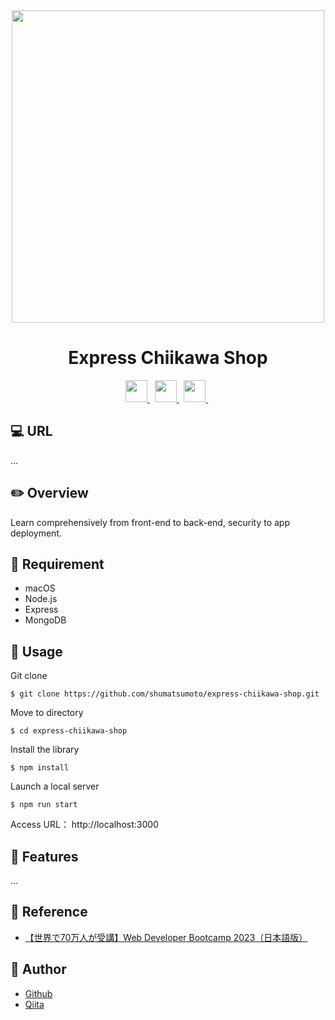<div align="center">
  <img src="https://user-images.githubusercontent.com/11171872/203345580-40a14fa9-b1f0-4c29-a042-138ff78f7d9b.jpg" width="500">
</div>

<h1 align="center">Express Chiikawa Shop</h1>

<div align="center">
  <a href="https://nodejs.org/en">
    <img src="https://skillicons.dev/icons?i=nodejs" height="35">
  </a>&nbsp;
  <a href="https://expressjs.com/ja/">
    <img src="https://skillicons.dev/icons?i=express" height="35">
  </a>&nbsp;
  <a href="https://www.mongodb.com/ja-jp">
    <img src="https://skillicons.dev/icons?i=mongodb" height="35">
  </a>&nbsp;
</div>

## :computer: URL

...

## :pencil2: Overview

Learn comprehensively from front-end to back-end, security to app deployment.

## :hammer: Requirement

- macOS
- Node.js
- Express
- MongoDB

## :pushpin: Usage

Git clone

```
$ git clone https://github.com/shumatsumoto/express-chiikawa-shop.git
```

Move to directory

```
$ cd express-chiikawa-shop
```

Install the library

```
$ npm install
```

Launch a local server

```
$ npm run start
```

Access URL：
http://localhost:3000

## :railway_car: Features

...

## :green_book: Reference

- [【世界で70万人が受講】Web Developer Bootcamp 2023（日本語版）](https://www.udemy.com/course/the-web-developer-bootcamp-2021-japan/)

## :hatching_chick: Author

- [Github](https://github.com/shumatsumoto)
- [Qiita](https://qiita.com/ShuMatsumoto)
